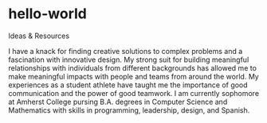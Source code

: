 # hello-world
Ideas &amp; Resources

I have a knack for finding creative solutions to complex problems and a fascination with innovative design. My strong suit for building meaningful relationships with individuals from different backgrounds has allowed me to make meaningful impacts with people and teams from around the world. My experiences as a student athlete have taught me the importance of good communication and the power of good teamwork.
I am currently sophomore at Amherst College pursing B.A. degrees in Computer Science and Mathematics with skills in programming, leadership, design, and Spanish.

